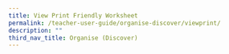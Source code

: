 ```yaml
---
title: View Print Friendly Worksheet
permalink: /teacher-user-guide/organise-discover/viewprint/
description: ""
third_nav_title: Organise (Discover)
---
```

